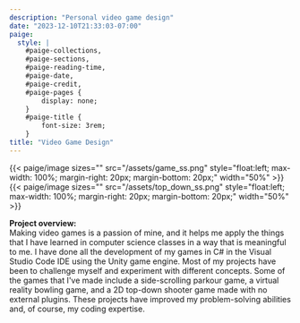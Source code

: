 ```yaml
---
description: "Personal video game design"
date: "2023-12-10T21:33:03-07:00"
paige:
  style: |
    #paige-collections,
    #paige-sections,
    #paige-reading-time,
    #paige-date,
    #paige-credit,
    #paige-pages {
        display: none;
    }
    #paige-title {
        font-size: 3rem;
    }
title: "Video Game Design"
---
```


{{< paige/image
sizes=""
src="/assets/game_ss.png"
style="float:left; max-width: 100%; margin-right: 20px; margin-bottom: 20px;"
width="50%" >}}
{{< paige/image
sizes=""
src="/assets/top_down_ss.png"
style="float:left; max-width: 100%; margin-right: 20px; margin-bottom: 20px;"
width="50%" >}}

**Project overview:** <br>
Making video games is a passion of mine, and it helps me apply the things that I have learned in computer science classes in a way that is meaningful to me. I have done all the development of my games in C# in the Visual Studio Code IDE using the Unity game engine. Most of my projects have been to challenge myself and experiment with different concepts. Some of the games that I've made include a side-scrolling parkour game, a virtual reality bowling game, and a 2D top-down shooter game made with no external plugins. These projects have improved my problem-solving abilities and, of course, my coding expertise.
<br><br>